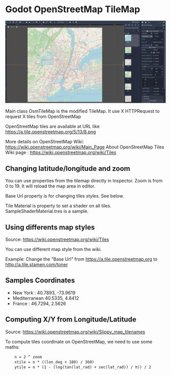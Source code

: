 # Godot OpenStreetMap TileMap

![](image.png)

Main class OsmTileMap is the modified TileMap.
It use X HTTPRequest to request X tiles from OpenStreetMap


OpenStreetMap tiles are available at URL like https://a.tile.openstreetmap.org/5/13/8.png


More details on OpenStreetMap Wiki: https://wiki.openstreetmap.org/wiki/Main_Page
About OpenStreetMap Tiles Wiki page : https://wiki.openstreetmap.org/wiki/Tiles


## Changing latitude/longitude and zoom

You can use properties from the tilemap directly in Inspector.
Zoom is from 0 to 19.
It will reload the map area in editor.


Base Url property is for changing tiles styles. See below.


Tile Material is property to set a shader on all tiles.
SampleShaderMaterial.tres is a sample.


## Using differents map styles

Source: https://wiki.openstreetmap.org/wiki/Tiles


You can use different map style from the wiki.


Example: Change the "Base Url" from https://a.tile.openstreetmap.org to http://a.tile.stamen.com/toner


## Samples Coordinates

 - New York : 40.7893, -73.9619
 - Mediterranean 40.5335, 4.8412
 - France : 46.7294, 2.5626


## Computing X/Y from Longitude/Latitude

Source: https://wiki.openstreetmap.org/wiki/Slippy_map_tilenames

To compute tiles coordinate on OpenStreetMap, we need to use some maths:

		n = 2 ^ zoom
		xtile = n * ((lon_deg + 180) / 360)
		ytile = n * (1 - (log(tan(lat_rad) + sec(lat_rad)) / π)) / 2